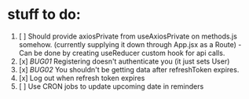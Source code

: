 # stuff to do:

1. [ ] Should provide axiosPrivate from useAxiosPrivate on methods.js somehow. (currently supplying it down through App.jsx as a Route) - Can be done by creating useReducer custom hook for api calls.
2. [x] _BUG01_ Registering doesn't authenticate you (it just sets User)
3. [x] _BUG02_ You shouldn't be getting data after refreshToken expires.
4. [x] Log out when refresh token expires
5. [ ] Use CRON jobs to update upcoming date in reminders
